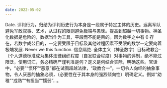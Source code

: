 ```yaml
---
date: 2022-05-02
---
```


Date.
评判行为，归结为评判历史行为本身是一段属于特定主体的历史。远离军队避免军政叙事、艺术，从过程的限则避免极端与愚昧。提高到超越一切事物。神圣化数据是危险的，数据当作为工具，平段而不能是目的。因为数字之中有 0 存在，若数字成公目的，一定要受限于目标及其他过程因素不受限的数学一定要向着极端发展. Never we this function. 信息隔绝. 全体主义（神圣数字）目标政教合-（个人道德标准成为集体法律组织程度（自发联合程度）对事物的评制，绝不能过限泛，使用词汇，务必精确严谨判准是何？定义是何结合实际，明确这些。官话中，“必要”“惯坏”“恶意”都在试图超越法律，“政教合一”。一切令人向经的抽象事物，令人厌恶的抽象必须，（必要性在于其本身的强烈倾向性）明确定义。例如“幼稚”“成熟”“有担当”“懦弱”...。
